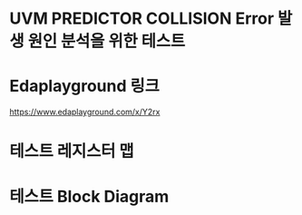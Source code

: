 # UVM PREDICTOR COLLISION Error 발생 원인 분석을 위한 테스트

# Edaplayground 링크
https://www.edaplayground.com/x/Y2rx

# 테스트 레지스터 맵

# 테스트 Block Diagram
